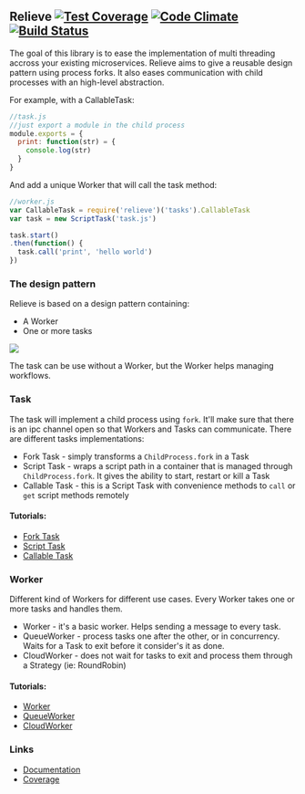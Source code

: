 ## Relieve [![Test Coverage](https://codeclimate.com/github/soyuka/relieve/badges/coverage.svg)](https://codeclimate.com/github/soyuka/relieve/coverage) [![Code Climate](https://codeclimate.com/github/soyuka/relieve/badges/gpa.svg)](https://codeclimate.com/github/soyuka/relieve) [![Build Status](https://travis-ci.org/soyuka/relieve.svg?branch=master)](https://travis-ci.org/soyuka/relieve)

The goal of this library is to ease the implementation of multi threading accross your existing microservices.
Relieve aims to give a reusable design pattern using process forks. It also eases communication with child processes with an high-level abstraction.

For example, with a CallableTask:

```javascript
//task.js
//just export a module in the child process
module.exports = {
  print: function(str) = {
    console.log(str)
  }
}
```

And add a unique Worker that will call the task method:
```javascript      
//worker.js
var CallableTask = require('relieve')('tasks').CallableTask
var task = new ScriptTask('task.js')

task.start()
.then(function() {
  task.call('print', 'hello world')
})
```

### The design pattern

Relieve is based on a design pattern containing:
- A Worker
- One or more tasks

![](https://raw.githubusercontent.com/soyuka/relieve/master/examples/images/relieve.jpg)

The task can be use without a Worker, but the Worker helps managing workflows.

### Task

The task will implement a child process using `fork`. It'll make sure that there is an ipc channel open so that Workers and Tasks can communicate. 
There are different tasks implementations: 

- Fork Task - simply transforms a `ChildProcess.fork` in a Task
- Script Task - wraps a script path in a container that is managed through `ChildProcess.fork`. It gives the ability to start, restart or kill a Task
- Callable Task - this is a Script Task with convenience methods to `call` or `get` script methods remotely


#### Tutorials:

- [Fork Task](http://soyuka.github.io/relieve/tutorial-1-ForkTask.html)
- [Script Task](http://soyuka.github.io/relieve/tutorial-2-ScriptTask.html)
- [Callable Task](http://soyuka.github.io/relieve/tutorial-3-CallableTask.html)

### Worker

Different kind of Workers for different use cases. Every Worker takes one or more tasks and handles them.

- Worker - it's a basic worker. Helps sending a message to every task.
- QueueWorker - process tasks one after the other, or in concurrency. Waits for a Task to exit before it consider's it as done.
- CloudWorker - does not wait for tasks to exit and process them through a Strategy (ie: RoundRobin)

#### Tutorials: 

- [Worker](http://soyuka.github.io/relieve/tutorial-4-Worker.html)
- [QueueWorker](http://soyuka.github.io/relieve/tutorial-5-QueueWorker.html)
- [CloudWorker](http://soyuka.github.io/relieve/tutorial-6-CloudWorker.html)

### Links
- [Documentation](http://soyuka.github.io/relieve/)
- [Coverage](http://soyuka.github.io/relieve/coverage/lcov-report/)

